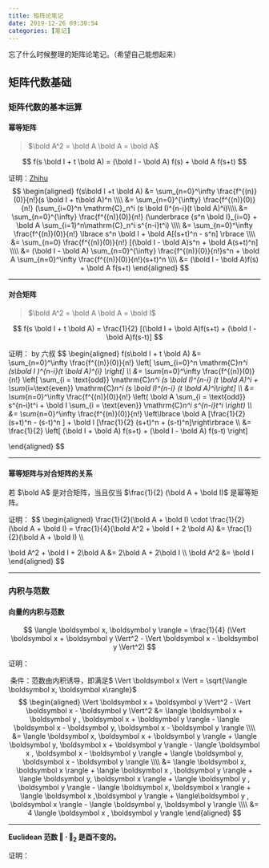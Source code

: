 ```yaml
---
title: 矩阵论笔记
date: 2019-12-26 09:30:54
categories: [笔记]
---
```


忘了什么时候整理的矩阵论笔记。（希望自己能想起来）

<!-- more -->

## 矩阵代数基础

### 矩阵代数的基本运算

#### 幂等矩阵

> $\bold A^2 = \bold A \bold A = \bold A$

$$
f(s \bold I + t \bold A) = (\bold I - \bold A) f(s) + \bold A f(s+t)
$$

证明：[Zhihu](https://www.zhihu.com/question/64391808)
$$
\begin{aligned}
f(s\bold I +t \bold A) &= \sum_{n=0}^\infty \frac{f^{(n)}(0)}{n!}(s \bold I + t\bold A)^n \\\\
&= \sum_{n=0}^{\infty} \frac{f^{(n)}(0)}{n!} (\sum_{i=0}^n \mathrm{C}_n^i (s \bold I)^{n-i}(t \bold A)^i)\\\\
&= \sum_{n=0}^{\infty} \frac{f^{(n)}(0)}{n!} (\underbrace {s^n \bold I}_{i=0} +  \bold A \sum_{i=1}^n\mathrm{C}_n^i s^{n-i}t^i) \\\\
&= \sum_{n=0}^\infty  \frac{f^{(n)}(0)}{n!} \lbrace s^n \bold I + \bold A[(s+t)^n - s^n] \rbrace \\\\
&= \sum_{n=0} \frac{f^{(n)}(0)}{n!} [(\bold I - \bold A)s^n + \bold A(s+t)^n] \\\\
&= (\bold I - \bold A) \sum_{n=0}^{\infty} \frac{f^{(n)}(0)}{n!}s^n + \bold A \sum_{n=0}^\infty \frac{f^{(n)}(0)}{n!}(s+t)^n \\\\
&= (\bold I - \bold A)f(s) + \bold A f(s+t)
\end{aligned}
$$

***

#### 对合矩阵

> $\bold A^2 = \bold A \bold A = \bold I$

$$
f(s \bold I + t \bold A) = \frac{1}{2} [(\bold I + \bold A)f(s+t) + (\bold I - \bold A)f(s-t)]
$$

证明： by 六叔
$$
\begin{aligned}
f(s\bold I + t \bold A) &= \sum_{n=0}^\infty  \frac{f^{(n)}(0)}{n!} \left[ \sum_{i=0}^n \mathrm{C}_n^i (s\bold I )^{n-i}(t \bold A)^{i} \right] \\\\
&= \sum_{n=0}^\infty \frac{f^{(n)}(0)}{n!} \left[ \sum_{i = \text{odd}} \mathrm{C}_n^i (s \bold I)^{n-i} (t \bold A)^i  + \sum_{i=\text{even}} \mathrm{C}_n^i (s \bold I)^{n-i} (t \bold A)^i\right] \\\\
&= \sum_{n=0}^\infty \frac{f^{(n)}(0)}{n!} \left(  \bold A \sum_{i = \text{odd}} s^{n-i}t^i + \bold I  \sum_{i = \text{even}} \mathrm{C}_n^i s^{n-i}t^i \right) \\\\
&= \sum_{n=0}^\infty \frac{f^{(n)}(0)}{n!} \left\lbrace \bold A [\frac{1}{2} (s+t)^n - (s-t)^n ] + \bold I [\frac{1}{2} (s+t)^n + (s-t)^n]\right\rbrace \\\\
&= \frac{1}{2} \left[ (\bold I + \bold A) f(s+t) + (\bold I - \bold A) f(s-t) \right]

\end{aligned}
$$

***

#### 幂等矩阵与对合矩阵的关系

若 $\bold A$ 是对合矩阵，当且仅当 $\frac{1}{2} (\bold A + \bold I)$ 是幂等矩阵。

证明：
$$
\begin{aligned}
\frac{1}{2}(\bold A + \bold I) \cdot \frac{1}{2}(\bold A + \bold I) = \frac{1}{4}(\bold A^2 + \bold I + 2 \bold A) &= \frac{1}{2}(\bold A + \bold I) \\\\

\bold A^2 + \bold I + 2\bold A &= 2\bold A + 2\bold I \\\\
\bold A^2 &= \bold I
\end{aligned}
$$

***

### 内积与范数

#### 向量的内积与范数

$$
\langle \boldsymbol x, \boldsymbol y \rangle = \frac{1}{4} (\Vert \boldsymbol x + \boldsymbol y \Vert^2 - \Vert \boldsymbol x - \boldsymbol y \Vert^2)
$$

证明：

​	条件：范数由内积诱导，即满足$ \Vert \boldsymbol x \Vert = \sqrt{\langle \boldsymbol x, \boldsymbol x\rangle}$
$$
\begin{aligned}
\Vert \boldsymbol x + \boldsymbol y \Vert^2 - \Vert \boldsymbol x - \boldsymbol y \Vert^2 &= \langle \boldsymbol x + \boldsymbol y , \boldsymbol x + \boldsymbol y \rangle - \langle \boldsymbol x - \boldsymbol y, \boldsymbol x - \boldsymbol y \rangle \\\\
&= \langle \boldsymbol x, \boldsymbol x + \boldsymbol y \rangle + \langle \boldsymbol y, \boldsymbol x + \boldsymbol y \rangle - \langle \boldsymbol x , \boldsymbol x - \boldsymbol y \rangle + \langle \boldsymbol y, \boldsymbol x - \boldsymbol y \rangle \\\\
&= \langle \boldsymbol x, \boldsymbol x \rangle + \langle \boldsymbol x , \boldsymbol y \rangle + \langle \boldsymbol y, \boldsymbol x \rangle + \langle \boldsymbol y , \boldsymbol y \rangle - \langle \boldsymbol x, \boldsymbol x \rangle + \langle \boldsymbol x ,\boldsymbol y \rangle + \langle\boldsymbol y , \boldsymbol x \rangle - \langle \boldsymbol y, \boldsymbol y \rangle \\\\
&= 4 \langle \boldsymbol x , \boldsymbol y \rangle
\end{aligned}
$$

***

**Euclidean 范数 $\Vert \cdot \Vert_2$ 是酉不变的。**

证明：



